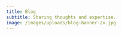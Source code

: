 ```yaml
---
title: Blog
subtitle: Sharing thoughts and expertise.
image: /images/uploads/blog-banner-2x.jpg
---
```

